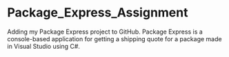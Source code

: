 # Package_Express_Assignment
Adding my Package Express project to GitHub.
Package Express is a console-based application for getting a shipping quote for a package made in Visual Studio using C#.
